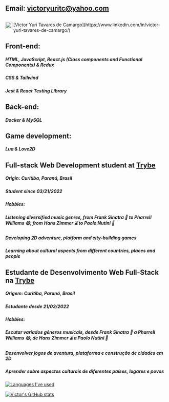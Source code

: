 ## Email: victoryuritc@yahoo.com
## <a href="https://www.linkedin.com/in/victor-yuri-tavares-de-camargo/"> 
<img align="left" alt="Victor's LinkedIn" width="22px" src="https://raw.githubusercontent.com/peterthehan/peterthehan/master/assets/linkedin.svg" />
</a>
 [Victor Yuri Tavares de Camargo](https://www.linkedin.com/in/victor-yuri-tavares-de-camargo/)

## Front-end:
##### HTML, JavaScript, React.js (Class components and Functional Components) & Redux
##### CSS & Tailwind
##### Jest & React Testing Library

## Back-end:
##### Docker & MySQL

## Game development:
##### Lua & Love2D

## Full-stack Web Development student at [Trybe](https://github.com/tryber)
##### Origin: Curitiba, Paraná, Brasil
##### Student since 03/21/2022
##### Hobbies:
##### Listening diversified music genres, from Frank Sinatra :tophat: to Pharrell Williams :smile:, from Hans Zimmer :hourglass: to Paolo Nutini :scotland:
##### Developing 2D adventure, platform and city-building games
##### Learning about cultural aspects from different countries, places and people

## Estudante de Desenvolvimento Web Full-Stack na [Trybe](https://github.com/tryber)
##### Origem: Curitiba, Paraná, Brasil
##### Estudante desde 21/03/2022
##### Hobbies:
##### Escutar variados gêneros musicais, desde Frank Sinatra :tophat: a Pharrell Williams :smile:, de Hans Zimmer :hourglass: a Paolo Nutini :scotland:
##### Desenvolver jogos de aventura, plataforma e construção de cidades em 2D
##### Aprender sobre aspectos culturais de diferentes países, lugares e povos

[![Languages I've used](https://github-readme-stats.vercel.app/api/top-langs/?username=VictorYuriTC)](https://github.com/anuraghazra/github-readme-stats)

[![Victor's GitHub stats](https://github-readme-stats.vercel.app/api?username=VictorYuriTC)](https://github.com/anuraghazra/github-readme-stats)


<!--
**VictorYuriTC/VictorYuriTC** is a ✨ _special_ ✨ repository because its `README.md` (this file) appears on your GitHub profile.

Here are some ideas to get you started:

- 🔭 I’m currently working on ...
- 🌱 I’m currently learning ...
- 👯 I’m looking to collaborate on ...
- 🤔 I’m looking for help with ...
- 💬 Ask me about ...
- 📫 How to reach me: ...
- 😄 Pronouns: ...
- ⚡ Fun fact: ...
-->
